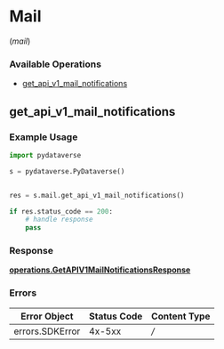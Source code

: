 # Mail
(*mail*)

### Available Operations

* [get_api_v1_mail_notifications](#get_api_v1_mail_notifications)

## get_api_v1_mail_notifications

### Example Usage

```python
import pydataverse

s = pydataverse.PyDataverse()


res = s.mail.get_api_v1_mail_notifications()

if res.status_code == 200:
    # handle response
    pass
```


### Response

**[operations.GetAPIV1MailNotificationsResponse](../../models/operations/getapiv1mailnotificationsresponse.md)**
### Errors

| Error Object    | Status Code     | Content Type    |
| --------------- | --------------- | --------------- |
| errors.SDKError | 4x-5xx          | */*             |
